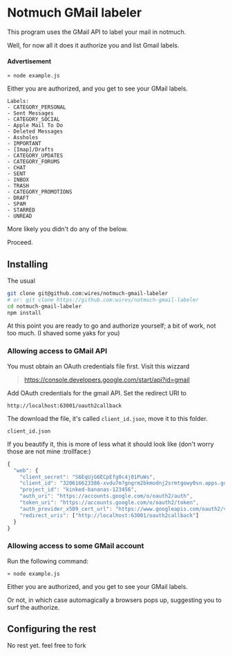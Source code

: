 # Notmuch GMail labeler

This program uses the GMail API to label your mail in notmuch.

Well, for now all it does it authorize you and list Gmail labels.

#### Advertisement

    » node example.js

Either you are authorized, and you get to see your GMail labels.

```
Labels:
- CATEGORY_PERSONAL
- Sent Messages
- CATEGORY_SOCIAL
- Apple Mail To Do
- Deleted Messages
- Assholes
- IMPORTANT
- [Imap]/Drafts
- CATEGORY_UPDATES
- CATEGORY_FORUMS
- CHAT
- SENT
- INBOX
- TRASH
- CATEGORY_PROMOTIONS
- DRAFT
- SPAM
- STARRED
- UNREAD
```

More likely you didn't do any of the below.

Proceed.

## Installing

The usual

```sh
git clone git@github.com:wires/notmuch-gmail-labeler
# or: git clone https://github.com:wires/notmuch-gmail-labeler
cd notmuch-gmail-labeler
npm install
```

At this point you are ready to go and authorize yourself; a bit of work,
not too much. (I shaved some yaks for you)

### Allowing access to GMail API

You must obtain an OAuth credentials file first. Visit this wizzard

> https://console.developers.google.com/start/api?id=gmail

Add OAuth credentials for the gmail API. Set the redirect URI to

    http://localhost:63001/oauth2callback

The download the file, it's called `client_id.json`,
move it to this folder.

    client_id.json

If you beautify it, this is more of less what it should look like (don't worry those are not mine :trollface:)

```js
{
  "web": {
    "client_secret": "S6EqUjG6ECpEfg0c4j01PuWs",
    "client_id": "320616623386-xvdu7m?gngrm2bkmodnj2srmtgowy0sn.apps.googleusercontent.com",
    "project_id": "kinked-bananas-123456",
    "auth_uri": "https://accounts.google.com/o/oauth2/auth",
    "token_uri": "https://accounts.google.com/o/oauth2/token",
    "auth_provider_x509_cert_url": "https://www.googleapis.com/oauth2/v1/certs",
    "redirect_uris": ["http://localhost:63001/oauth2callback"]
  }
}
```

### Allowing access to some GMail account

Run the following command:

    » node example.js

Either you are authorized, and you get to see your GMail labels.

Or not, in which case automagically a browsers pops up,
suggesting you to surf the authorize.

## Configuring the rest

No rest yet. feel free to fork
